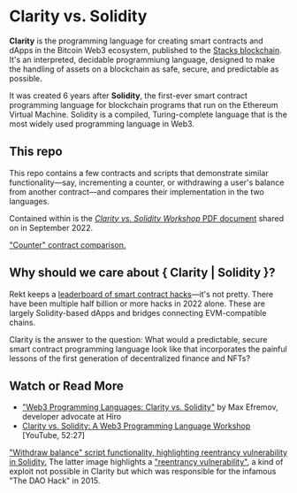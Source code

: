 # Clarity vs. Solidity

**Clarity** is the programming language for creating smart contracts and dApps in the Bitcoin Web3 ecosystem, published to the [Stacks blockchain](https://www.stacks.co/). It's an interpreted, decidable programmiung language, designed to make the handling of assets on a blockchain as safe, secure, and predictable as possible.

It was created 6 years after **Solidity**, the first-ever smart contract programming language for blockchain programs that run on the Ethereum Virtual Machine. Solidity is a compiled, Turing-complete language that is the most widely used programming language in Web3. 

## This repo

This repo contains a few contracts and scripts that demonstrate similar functionality—say, incrementing a counter, or withdrawing a user's balance from another contract—and compares their implementation in the two languages.

Contained within is the [*Clarity vs. Solidity Workshop* PDF document](/assets/Clarity_vs_Solidity_Workshop.pdf) shared on in September 2022.

["Counter" contract comparison.](/assets/counter_compare.png)
## Why should we care about { Clarity | Solidity }?

Rekt keeps a [leaderboard of smart contract hacks](https://rekt.news/leaderboard/)—it's not pretty. There have been multiple half billion or more hacks in 2022 alone. These are largely Solidity-based dApps and bridges connecting EVM-compatible chains.

Clarity is the answer to the question: What would a predictable, secure smart contract programming language look like that incorporates the painful lessons of the first generation of decentralized finance and NFTs?

## Watch or Read More
- ["Web3 Programming Languages: Clarity vs. Solidity"](https://www.hiro.so/blog/web3-programming-languages-clarity-vs-solidity) by Max Efremov, developer advocate at Hiro
- [Clarity vs. Solidity: A Web3 Programming Language Workshop](https://youtu.be/L8EN6PmMEPY) [YouTube, 52:27]

["Withdraw balance" script functionality, highlighting reentrancy vulnerability in Solidity.](/assets/withdraw_compare.png)
The latter image highlights a ["reentrancy vulnerability"](https://hackernoon.com/hack-solidity-reentrancy-attack), a kind of exploit not possible in Clarity but which was responsible for the infamous "The DAO Hack" in 2015.
